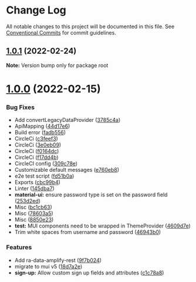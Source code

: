 # Change Log

All notable changes to this project will be documented in this file.
See [Conventional Commits](https://conventionalcommits.org) for commit guidelines.

## [1.0.1](https://github.com/hupe1980/amplify-material-ui/compare/v1.0.0...v1.0.1) (2022-02-24)

**Note:** Version bump only for package root





# [1.0.0](https://github.com/hupe1980/amplify-material-ui/compare/v0.0.17...v1.0.0) (2022-02-15)


### Bug Fixes

* Add convertLegacyDataProvider ([3785c4a](https://github.com/hupe1980/amplify-material-ui/commit/3785c4a1908a573dd699d34f38c9b736eb6a4025))
* ApiMapping ([44d17e6](https://github.com/hupe1980/amplify-material-ui/commit/44d17e6bc3b9f3dc32617b4bf9ad3493bdce2b92))
* Build error ([fadb556](https://github.com/hupe1980/amplify-material-ui/commit/fadb556ac46e21823273cb8373f64b0b4da6f432))
* CircleCi ([c3feef3](https://github.com/hupe1980/amplify-material-ui/commit/c3feef38006e7f28a3d52aedc1da6bec307f1b8d))
* CircleCi ([3e0eb09](https://github.com/hupe1980/amplify-material-ui/commit/3e0eb0983745991c44838b2ec0757287f5840288))
* CircleCi ([f0164dc](https://github.com/hupe1980/amplify-material-ui/commit/f0164dcd0d013ef48692949ae456813287756379))
* CircleCi ([f17dd4b](https://github.com/hupe1980/amplify-material-ui/commit/f17dd4b84c088281fb5365e670a72a0782b61dc4))
* CircleCI config ([309c78e](https://github.com/hupe1980/amplify-material-ui/commit/309c78e2a8a7364cecac487e45a2f23d0532d6fb))
* Customizable default messages ([e760eb8](https://github.com/hupe1980/amplify-material-ui/commit/e760eb819498272ea64e7a828aaf62c267086eee))
* e2e test script ([fd51b0a](https://github.com/hupe1980/amplify-material-ui/commit/fd51b0a80e9145a83e944b8e84126c99f5d1a6ee))
* Exports ([cbc99b4](https://github.com/hupe1980/amplify-material-ui/commit/cbc99b4d01cfecbb0687636bc1e3fee3c7f98ae5))
* Linter ([145dba7](https://github.com/hupe1980/amplify-material-ui/commit/145dba72882cb90284cb772e779f3faec2654e04))
* **material-ui:** ensure password type is set on the password field ([253d2ed](https://github.com/hupe1980/amplify-material-ui/commit/253d2ed9b149870c839a1ab9d1fe1828a7374f12))
* Misc ([bc1cb63](https://github.com/hupe1980/amplify-material-ui/commit/bc1cb634ef69e77f937dcd0ced6aa4672e07d6c5))
* Misc ([78603a5](https://github.com/hupe1980/amplify-material-ui/commit/78603a50e43c661628ce39db2a07222bdd32539e))
* Misc ([8850e23](https://github.com/hupe1980/amplify-material-ui/commit/8850e233dfee90f530362a677ad3f47b1b6307d0))
* **test:** MUI components need to be wrapped in ThemeProvider ([4609d7e](https://github.com/hupe1980/amplify-material-ui/commit/4609d7e8cae10c06acec05ea955f0bd977681017))
* Trim white spaces from username and password ([46943b0](https://github.com/hupe1980/amplify-material-ui/commit/46943b048786e484775f1e9e07a2817b8a9d104f))


### Features

* Add ra-data-amplify-rest ([9f7b024](https://github.com/hupe1980/amplify-material-ui/commit/9f7b024f6467356f736226c14ba47713b4af3dea))
* migrate to mui v5 ([18d7a2e](https://github.com/hupe1980/amplify-material-ui/commit/18d7a2ea1c5ed5dc52e2d5d9992f7329c8138ccc))
* **sign-up:** Allow custom sign up fields and attributes ([c1c78a8](https://github.com/hupe1980/amplify-material-ui/commit/c1c78a8e08b031d92123940d98209678b6555c30))
